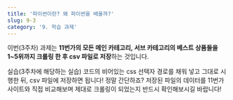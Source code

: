 ```yaml
---
title: '파이썬이란? 왜 파이썬을 배울까?'
slug: 9-3
category: '9. 학습 과제'
---
```


이번(3주차) 과제는 **11번가의 모든 메인 카테고리, 서브 카테고리의 베스트 상품들을 1~5위까지 크롤링 한 후 csv 파일로 저장**하는 것입니다.

실습(3주차에 해당하는 실습) 코드의 비어있는 css 선택자 경로를 채워 넣고 그대로 시행한 뒤, csv 파일에 저장하면 됩니다! 정말 간단하죠? 저장된 파일의 데이터를 11번가 사이트와 직접 비교해보며 제대로 크롤링이 되었는지 반드시 확인해보시길 바랍니다!
